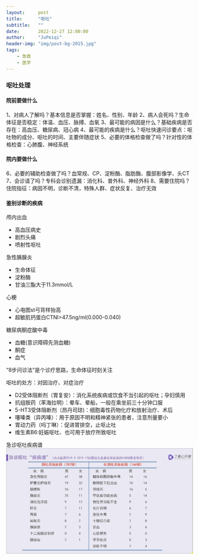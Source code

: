 ```yaml
---
layout:     post
title:      "呕吐"
subtitle:   ""
date:       2022-12-27 12:00:00
author:     "JuPeiqi"
header-img: "img/post-bg-2015.jpg"
tags:
    - 急救
    - 医学
---
```


### 呕吐处理
#### 院前要做什么
 1、对病人了解吗？基本信息是否掌握：姓名、性别、年龄
 2、病人会死吗？生命体征是否稳定：体温、血压、脉搏、血氧
 3、最可能的病因是什么？基础疾病是否存在：高血压、糖尿病、冠心病
 4、最可能的疾病是什么？呕吐快速问诊要点：呕吐物的成分、呕吐的时间、主要伴随症状
 5、必要的体格检查做了吗？针对性的体格检查：心肺腹、神经系统
#### 院内要做什么
 6、必要的辅助检查做了吗？血常规、CP、淀粉酶、脂肪酶、腹部影像学、头CT
 7、会诊请了吗？专科会诊别遗漏：消化科、普外科、神经外科
 8、需要住院吗？住院指征：病因不明，诊断不清，特殊人群、症状反复、治疗无效

#### 鉴别诊断的疾病
颅内出血
 - 高血压病史
 - 剧烈头痛
 - 喷射性呕吐

急性胰腺炎
 - 生命体征
 - 淀粉酶
 - 甘油三酯大于11.3mmol/L

心梗
 - 心电图st弓背样抬高
 - 超敏肌钙蛋白CTNI>47.5ng/ml(0.000-0.040)

糖尿病酮症酸中毒
 - 血糖(意识障碍先测血糖)
 - 酮症
 - 血气

“8步问诊法”是个诊疗思路，生命体征时刻关注

呕吐的处方：对因治疗、对症治疗
 - D2受体阻断剂（胃复安）：消化系统疾病或饮食不当引起的呕吐；孕妇慎用
 - 抗组胺药（苯海拉明）：晕车、晕船，一般在乘坐前三十分钟口服
 - 5-HT3受体阻断剂（昂丹司琼)：细胞毒性药物化疗和放射治疗、术后
 - 噻嗪类（异丙嗪）：用于原因不明和精神紧张的患者，注意剂量要小
 - 胃动力药（吗丁啉）：促进胃排空，止呕止吐
 - 维生素B6:妊娠呕吐、也可用于放疗所致呕吐

急诊呕吐疾病谱
![](/img/in-post/vomit/vomit-1.jpg)